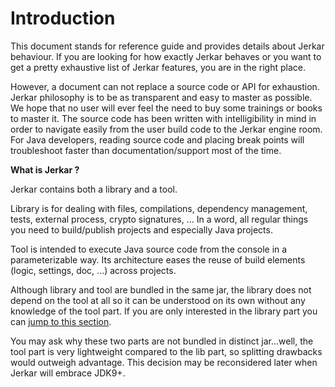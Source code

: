 # Introduction

This document stands for reference guide and provides details about Jerkar behaviour. If you are looking for 
how exactly Jerkar behaves or you want to get a pretty exhaustive list of Jerkar features, you are in the right place.

However, a document can not replace a source code or API for exhaustion. Jerkar philosophy is to be as transparent and 
easy to master as possible. We hope that no user will ever feel the need to buy some trainings or books to master it.
The source code has been written with intelligibility in mind in order to navigate easily from the user build code 
to the Jerkar engine room. For Java developers, reading source code and placing break points will troubleshoot faster 
than documentation/support most of the time.  

**What is Jerkar ?**

Jerkar contains both a library and a tool. 

Library is for dealing with files, compilations, dependency management, tests, 
external process, crypto signatures, ... In a word, all regular things you need to build/publish projects and especially Java projects.

Tool is intended to execute Java source code from the console in a parameterizable way. Its architecture eases the 
reuse of build elements (logic, settings, doc, ...) across projects. 

Although library and tool are bundled in the same jar, the library does not depend on the tool at all so it can be understood 
on its own without any knowledge of the tool part. If you are only interested in the library part you can [jump to this section](#LibraryPart).

You may ask why these two parts are not bundled in distinct jar...well, the tool part is very lightweight compared 
to the lib part, so splitting drawbacks would outweigh advantage. This decision may be reconsidered later when Jerkar will 
embrace JDK9+.


